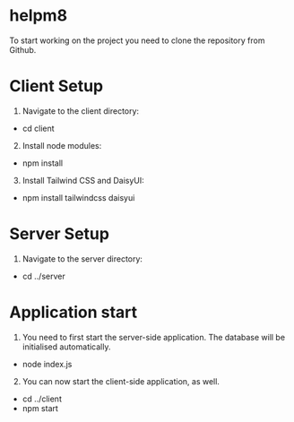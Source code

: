 # helpm8

To start working on the project you need to clone the repository from Github.

# Client Setup
1. Navigate to the client directory:
 - cd client

2. Install node modules:
 - npm install

3. Install Tailwind CSS and DaisyUI:
 - npm install tailwindcss daisyui

 # Server Setup
 1. Navigate to the server directory:
  - cd ../server

# Application start

1. You need to first start the server-side application. The database will be initialised automatically.
 - node index.js

2. You can now start the client-side application, as well.
- cd ../client
- npm start 
